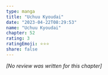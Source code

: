 ```yaml
---
type: manga
title: "Uchuu Kyoudai"
date: "2023-04-22T08:29:53"
name: "Uchuu Kyoudai"
chapter: 52
rating: 3
ratingEmoji: ⭐️⭐️⭐️
share: false
---
```


*[No review was written for this chapter]*
